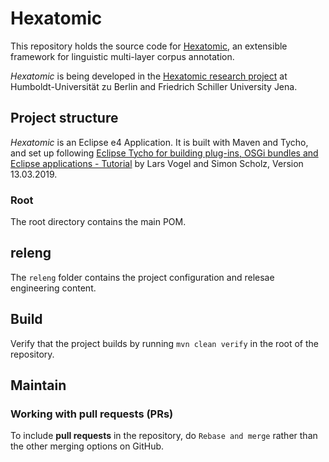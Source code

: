 # Hexatomic

This repository holds the source code for [Hexatomic](https://hexatomic.github.io/hexatomic), 
an extensible framework for linguistic multi-layer corpus annotation.

*Hexatomic* is being developed in the [Hexatomic research project](https://hexatomic.github.io)
at Humboldt-Universität zu Berlin and Friedrich Schiller University Jena.

## Project structure

*Hexatomic* is an Eclipse e4 Application. It is built with Maven and Tycho, and set
up following [Eclipse Tycho for building plug-ins, OSGi bundles and Eclipse applications - Tutorial](http://web.archive.org/web/20190801113418/https://www.vogella.com/tutorials/EclipseTycho/article.html) by 
Lars Vogel and Simon Scholz, Version 13.03.2019.

### Root

The root directory contains the main POM.

## releng

The `releng` folder contains the project configuration and
relesae engineering content.

## Build

Verify that the project builds by running `mvn clean verify` in the root of the repository.

## Maintain

### Working with pull requests (PRs)

To include **pull requests** in the repository, do `Rebase and merge` rather than the other merging options on GitHub.